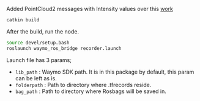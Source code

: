 Added PointCloud2 messages with Intensity values over this [work](https://github.com/biomotion/waymo-rosbag-record)


```bash
catkin build
```

After the build, run the node.
```bash
source devel/setup.bash
roslaunch waymo_ros_bridge recorder.launch
```

Launch file has 3 params;
- `lib_path` : Waymo SDK path. It is in this package by default, this param can be left as is.
- `folderpath` : Path to directory where .tfrecords reside.
- `bag_path` : Path to directory where Rosbags will be saved in.

